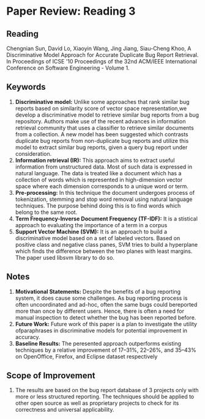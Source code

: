 # **Paper Review: Reading 3**
## **Reading**
Chengnian Sun, David Lo, Xiaoyin Wang, Jing Jiang, Siau-Cheng Khoo, A Discriminative Model Approach for Accurate Duplicate
Bug Report Retrieval. In Proceedings of ICSE '10 Proceedings of the 32nd ACM/IEEE International Conference on Software Engineering - Volume 1.
## **Keywords**
1.	**Discriminative model:** Unlike some approaches that rank similar bug reports based on similarity score of vector space representation,we develop a discriminative model to retrieve similar bug reports from a bug repository. Authors make use of the recent advances in information retrieval community that uses a classifier to retrieve similar documents from a collection. A new model has been suggested which contrasts duplicate bug reports from non-duplicate bug reports and utilize this model to extract similar bug reports, given a query bug report under consideration.
2.	**Information retrieval (IR):** This approach aims to extract useful information from unstructured data. Most of such data is expressed in natural language. The data is treated like a document which has a collection of words which is represented in high-dimension vector space where each dimension corresponds to a unique word or term.
3. **Pre-processing:** In this technique the document undergoes process of tokenization, stemming and stop word removal using natural language techniques. The purpose behind doing this is to find words which belong to the same root.
4. **Term Frequency-Inverse Document Frequency (TF-IDF):** It is a stistical approach to evaluating the importance of a term in a corpus
5. **Support Vector Machine (SVM):** It is an approach to build a discriminative model based on a set of labeled vectors. Based on positive class and negative class panes, SVM tries to build a hyperplane which finds the difference between the two planes with least margins. The paper used libsvm library to do so.

## **Notes**
1. **Motivational Statements:** Despite the benefits of a bug reporting system, it does cause some challenges. As bug reporting process is often uncoordinated and ad-hoc, often the same bugs could bereported more than once by different users. Hence, there is often a need for manual inspection to detect whether the bug has been reported before. 
2. **Future Work:** Future work of this paper is a plan to investigate the utility ofparaphrases in discriminative models for potential improvement in accuracy.
3. **Baseline Results:** The peresented approach outperforms existing techniques by a relative improvement of 17–31%, 22–26%, and 35–43% on OpenOffice, Firefox, and Eclipse dataset respectively
## **Scope of Improvement**
1.	The results are based on the bug report database of 3 projects only with more or less structured reporting. The techniques should be applied to other open source as well as proprietary projects to check for its correctness and universal applicability. 
